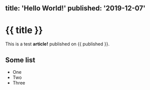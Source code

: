 title: 'Hello World!'
published: '2019-12-07'
---
# {{ title }}

This is a test **article!** published on {{ published }}.

## Some list

* One
* Two
* Three
